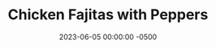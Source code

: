 ---
layout: post
title:  "Chicken Fajitas with Peppers"
date:   2023-06-05 00:00:00 -0500
categories:
- Recipes
- Chicken
permalink: /recipes/fajitas
image: /assets/Food/Chicken/Fajitas/fajita-cover.jpg
ing: fajitas-ing
facts: fajitas-facts
Prep: 30
Rest: 
Cook: 45
Source1: 
Source2: 
whisk: https://s.samsungfood.com/K4Gvb
tags: 
- pepper
- onion
- breast
- dice
- taco
- wrap
- tortilla
- rice
- beans
- italian dressing
- lime
- mango
- salsa
- tropical
- vic
Description: Fajitas are a go to meal as they're a fun way to build your own food at the table. We'll have some sauteed chicken and peppers, along with rice, beans, cheese, tortillas, lettuce, and <a href="tropical-salsa">Tropical Fruit Salsa</a>. Make tacos, or make it into a bowl, and mix it up as you see fit.
Instructions:
- Cut up the peppers and onions and add them to a large skillet. Dice up the chicken and add to a large bowl<br><br>

- Prepare the marinade in a bowl and mix with the diced chicken - Italian dressing, hot sauce, lime, oil, thyme, allspice, nutmeg, and cinnamon<br><br>

- Cook the peppers, onions, and seasoning (oil, Italian dressing, hot sauce, lime, and thyme) over medium heat until fully cooked. Set aside<br><br>

- Cook the chicken over medium heat until fully cooked<br><br>

- Add in the peppers and onion and mix<br><br>

- Serve with rice and beans, and tortillas, or over a salad
---
